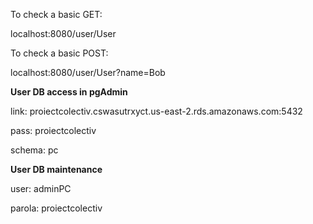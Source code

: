 To check a basic GET:

localhost:8080/user/User

To check a basic POST:

localhost:8080/user/User?name=Bob

**User DB access in pgAdmin**

link: proiectcolectiv.cswasutrxyct.us-east-2.rds.amazonaws.com:5432

pass: proiectcolectiv

schema: pc

**User DB maintenance**

user: adminPC

parola: proiectcolectiv

